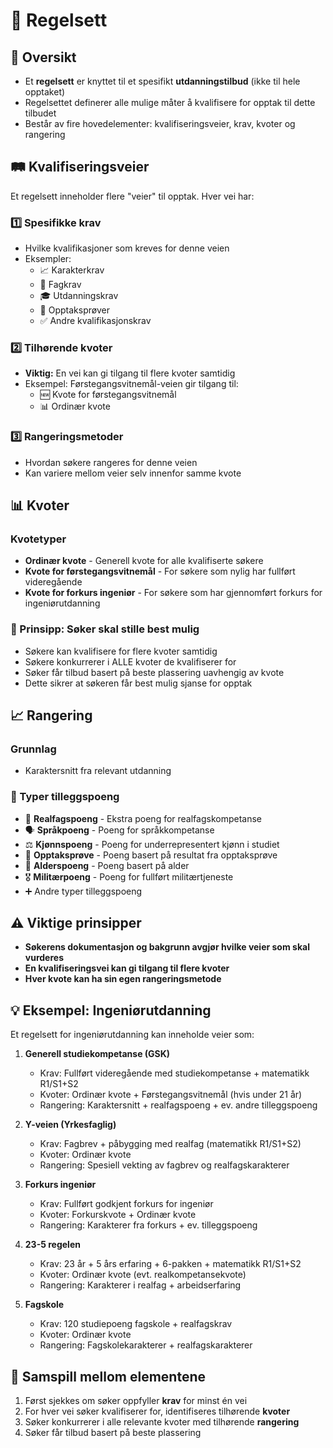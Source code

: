 # 📜 Regelsett

## 🎯 Oversikt

- Et **regelsett** er knyttet til et spesifikt **utdanningstilbud** (ikke til hele opptaket)
- Regelsettet definerer alle mulige måter å kvalifisere for opptak til dette tilbudet
- Består av fire hovedelementer: kvalifiseringsveier, krav, kvoter og rangering

## 🛤️ Kvalifiseringsveier

Et regelsett inneholder flere "veier" til opptak. Hver vei har:

### 1️⃣ Spesifikke krav

- Hvilke kvalifikasjoner som kreves for denne veien
- Eksempler:
  - 📈 Karakterkrav
  - 📖 Fagkrav
  - 🎓 Utdanningskrav
  - 📝 Opptaksprøver
  - ✅ Andre kvalifikasjonskrav

### 2️⃣ Tilhørende kvoter

- **Viktig:** En vei kan gi tilgang til flere kvoter samtidig
- Eksempel: Førstegangsvitnemål-veien gir tilgang til:
  - 🆕 Kvote for førstegangsvitnemål
  - 📊 Ordinær kvote

### 3️⃣ Rangeringsmetoder

- Hvordan søkere rangeres for denne veien
- Kan variere mellom veier selv innenfor samme kvote

## 📊 Kvoter

### Kvotetyper

- **Ordinær kvote** - Generell kvote for alle kvalifiserte søkere
- **Kvote for førstegangsvitnemål** - For søkere som nylig har fullført videregående
- **Kvote for forkurs ingeniør** - For søkere som har gjennomført forkurs for ingeniørutdanning

### 🌟 Prinsipp: Søker skal stille best mulig

- Søkere kan kvalifisere for flere kvoter samtidig
- Søkere konkurrerer i ALLE kvoter de kvalifiserer for
- Søker får tilbud basert på beste plassering uavhengig av kvote
- Dette sikrer at søkeren får best mulig sjanse for opptak

## 📈 Rangering

### Grunnlag

- Karaktersnitt fra relevant utdanning

### 🎁 Typer tilleggspoeng

- 🔬 **Realfagspoeng** - Ekstra poeng for realfagskompetanse
- 🗣️ **Språkpoeng** - Poeng for språkkompetanse
- ⚖️ **Kjønnspoeng** - Poeng for underrepresentert kjønn i studiet
- 📝 **Opptaksprøve** - Poeng basert på resultat fra opptaksprøve
- 🎂 **Alderspoeng** - Poeng basert på alder
- 🎖️ **Militærpoeng** - Poeng for fullført militærtjeneste
- ➕ Andre typer tilleggspoeng

## ⚠️ Viktige prinsipper

- **Søkerens dokumentasjon og bakgrunn avgjør hvilke veier som skal vurderes**
- **En kvalifiseringsvei kan gi tilgang til flere kvoter**
- **Hver kvote kan ha sin egen rangeringsmetode**

## 💡 Eksempel: Ingeniørutdanning

Et regelsett for ingeniørutdanning kan inneholde veier som:

1. **Generell studiekompetanse (GSK)**

   - Krav: Fullført videregående med studiekompetanse + matematikk R1/S1+S2
   - Kvoter: Ordinær kvote + Førstegangsvitnemål (hvis under 21 år)
   - Rangering: Karaktersnitt + realfagspoeng + ev. andre tilleggspoeng

2. **Y-veien (Yrkesfaglig)**

   - Krav: Fagbrev + påbygging med realfag (matematikk R1/S1+S2)
   - Kvoter: Ordinær kvote
   - Rangering: Spesiell vekting av fagbrev og realfagskarakterer

3. **Forkurs ingeniør**

   - Krav: Fullført godkjent forkurs for ingeniør
   - Kvoter: Forkurskvote + Ordinær kvote
   - Rangering: Karakterer fra forkurs + ev. tilleggspoeng

4. **23-5 regelen**

   - Krav: 23 år + 5 års erfaring + 6-pakken + matematikk R1/S1+S2
   - Kvoter: Ordinær kvote (evt. realkompetansekvote)
   - Rangering: Karakterer i realfag + arbeidserfaring

5. **Fagskole**
   - Krav: 120 studiepoeng fagskole + realfagskrav
   - Kvoter: Ordinær kvote
   - Rangering: Fagskolekarakterer + realfagskarakterer

## 🔄 Samspill mellom elementene

1. Først sjekkes om søker oppfyller **krav** for minst én vei
2. For hver vei søker kvalifiserer for, identifiseres tilhørende **kvoter**
3. Søker konkurrerer i alle relevante kvoter med tilhørende **rangering**
4. Søker får tilbud basert på beste plassering
